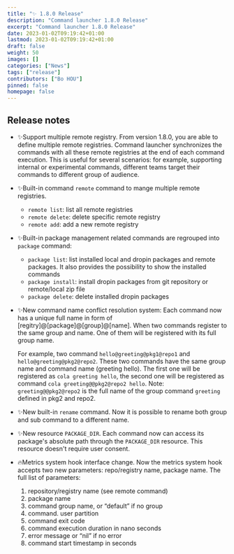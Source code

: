 ```yaml
---
title: "✨ 1.8.0 Release"
description: "Command launcher 1.8.0 Release"
excerpt: "Command launcher 1.8.0 Release"
date: 2023-01-02T09:19:42+01:00
lastmod: 2023-01-02T09:19:42+01:00
draft: false
weight: 50
images: []
categories: ["News"]
tags: ["release"]
contributors: ["Bo HOU"]
pinned: false
homepage: false
---
```


## Release notes

* ✨Support multiple remote registry. From version 1.8.0, you are able to define multiple remote registries. Command launcher synchronizes the commands with all these remote registries at the end of each command execution. This is useful for several scenarios: for example, supporting internal or experimental commands, different teams target their commands to different group of audience.
* ✨Built-in command `remote` command to mange multiple remote registries.
    * `remote list`: list all remote registries
    * `remote delete`: delete specific remote registry
    * `remote add`: add a new remote registry
* ✨Built-in package management related commands are regrouped into `package` command:
    * `package list`: list installed local and dropin packages and remote packages. It also provides the possibility to show the installed commands
    * `package install`: install dropin packages from git repository or remote/local zip file
    * `package delete`: delete installed dropin packages
* ✨New command name conflict resolution system: Each command now has a unique full name in form of [regitry]@[package]@[group]@[name]. When two commands register to the same group and name. One of them will be registered with its full group name.

    For example, two command `hello@greeting@pkg1@repo1` and `hello@greeting@pkg2@repo2`. These two commands have the same group name and command name (greeting hello). The first one will be registered as `cola greeting hello`, the second one will be registered as command `cola greeting@@pkg2@repo2 hello`. Note: `greeting@@pkg2@repo2` is the full name of the group command `greeting` defined in pkg2 and repo2.
* ✨New built-in `rename` command. Now it is possible to rename both group and sub command to a different name.
* ✨New resource `PACKAGE_DIR`. Each command now can access its package's absolute path through the `PACKAGE_DIR` resource. This resource doesn't require user consent.

* 🔥Metrics system hook interface change. Now the metrics system hook accepts two new parameters: repo/registry name, package name. The full list of parameters:
    1. repository/registry name (see remote command)
    2. package name
    3. command group name, or “default” if no group
    4. command. user partition
    6. command exit code
    7. command execution duration in nano seconds
    8. error message or “nil” if no error
    9. command start timestamp in seconds
